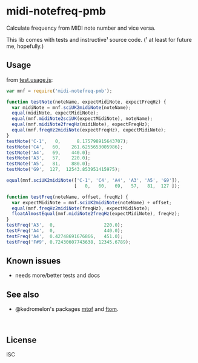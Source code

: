 ﻿
<!--#echo json="package.json" key="name" underline="=" -->
midi-notefreq-pmb
=================
<!--/#echo -->

<!--#echo json="package.json" key="description" -->
Calculate frequency from MIDI note number and vice versa.
<!--/#echo -->

This lib comes with tests and instructive¹ source code.
(¹ at least for future me, hopefully.)


Usage
-----

from [test.usage.js](test.usage.js):

<!--#include file="test.usage.js" start="  //#u" stop="  //#r"
  outdent="  " code="javascript" -->
<!--#verbatim lncnt="30" -->
```javascript
var mnf = require('midi-notefreq-pmb');

function testNote(noteName, expectMidiNote, expectFreqHz) {
  var midiNote = mnf.sciUK2midiNote(noteName);
  equal(midiNote, expectMidiNote);
  equal(mnf.midiNote2sciUK(expectMidiNote), noteName);
  equal(mnf.midiNote2freqHz(midiNote), expectFreqHz);
  equal(mnf.freqHz2midiNote(expectFreqHz), expectMidiNote);
}
testNote('C-1',   0,      8.175798915643707);
testNote('C4',   60,    261.6255653005986);
testNote('A4',   69,    440.0);
testNote('A3',   57,    220.0);
testNote('A5',   81,    880.0);
testNote('G9',  127,  12543.853951415975);

equal(mnf.sciUK2midiNote(['C-1', 'C4', 'A4', 'A3', 'A5', 'G9']),
                         [   0,   60,   69,   57,   81,  127 ]);

function testFreq(noteName, offset, freqHz) {
  var expectMidiNote = mnf.sciUK2midiNote(noteName) + offset;
  equal(mnf.freqHz2midiNote(freqHz), expectMidiNote);
  floatAlmostEqual(mnf.midiNote2freqHz(expectMidiNote), freqHz);
}
testFreq('A3',  0,                  220.0);
testFreq('A4',  0,                  440.0);
testFreq('A4',  0.42748691676866,   451.0);
testFreq('F#9', 0.72430607743638, 12345.6789);
```
<!--/include-->



<!--#toc stop="scan" -->



Known issues
------------

* needs more/better tests and docs


See also
--------

* @kedromelon's packages [mtof](https://www.npmjs.com/package/mtof)
  and [ftom](https://www.npmjs.com/package/ftom).



&nbsp;


License
-------
<!--#echo json="package.json" key=".license" -->
ISC
<!--/#echo -->
